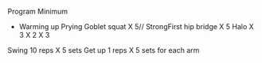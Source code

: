 Program Minimum

- Warming up
Prying Goblet squat X 5//
StrongFirst hip bridge X 5
Halo X 3 X 2
X 3

Swing 10 reps X 5 sets
Get up 1 reps X 5 sets for each arm
